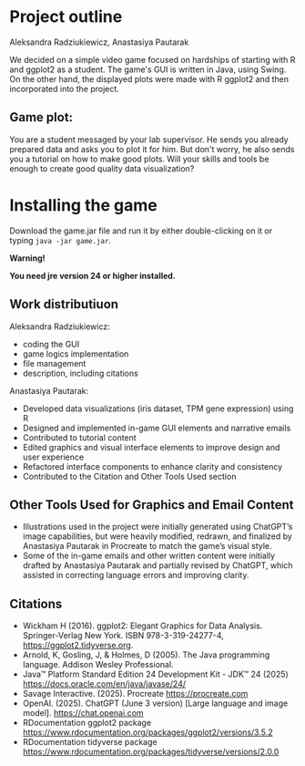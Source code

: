 # Project outline
Aleksandra Radziukiewicz, Anastasiya Pautarak  

We decided on a simple video game focused on hardships of starting with R and ggplot2 as a student. The game's 
GUI is written in Java, using Swing. On the other hand, the displayed plots were made with R ggplot2 and then 
incorporated into the project.

## Game plot:

You are a student messaged by your lab supervisor. He sends you already prepared data and asks you to plot it for him. 
But don't worry, he also sends you a tutorial on how to make good plots. Will your skills and tools be enough to 
create good quality data visualization?

# Installing the game

Download the game.jar file and run it by either double-clicking on it or typing `java -jar game.jar`.

**Warning!**

**You need jre version 24 or higher installed.**

## Work distributiuon

Aleksandra Radziukiewicz:  
* coding the GUI  
* game logics implementation  
* file management
* description, including citations

Anastasiya Pautarak:  
* Developed data visualizations (iris dataset, TPM gene expression) using R
* Designed and implemented in-game GUI elements and narrative emails
* Contributed to tutorial content
* Edited graphics and visual interface elements to improve design and user experience
* Refactored interface components to enhance clarity and consistency
* Contributed to the Citation and Other Tools Used section

## Other Tools Used for Graphics and Email Content

* Illustrations used in the project were initially generated using ChatGPT’s image capabilities, but were heavily modified, redrawn, and finalized by Anastasiya Pautarak in Procreate to match the game’s visual style. 
* Some of the in-game emails and other written content were initially drafted by Anastasiya Pautarak and partially revised by ChatGPT, which assisted in correcting language errors and improving clarity.

## Citations

* Wickham H (2016). ggplot2: Elegant Graphics for Data Analysis. Springer-Verlag New York. ISBN 978-3-319-24277-4, https://ggplot2.tidyverse.org.
* Arnold, K, Gosling, J, & Holmes, D (2005). The Java programming language. Addison Wesley Professional.
* Java™ Platform Standard Edition 24 Development Kit - JDK™ 24 (2025) https://docs.oracle.com/en/java/javase/24/
* Savage Interactive. (2025). Procreate https://procreate.com
* OpenAI. (2025). ChatGPT (June 3 version) [Large language and image model]. https://chat.openai.com
* RDocumentation ggplot2 package https://www.rdocumentation.org/packages/ggplot2/versions/3.5.2
* RDocumentation tidyverse package https://www.rdocumentation.org/packages/tidyverse/versions/2.0.0
